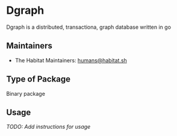 # Dgraph

Dgraph is a distributed, transactiona, graph database written in go

## Maintainers

* The Habitat Maintainers: <humans@habitat.sh>

## Type of Package

Binary package

## Usage

*TODO: Add instructions for usage*
